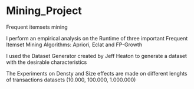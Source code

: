 # Mining_Project
Frequent itemsets mining 

I perform an empirical analysis on the Runtime of three important Frequent Itemset Mining Algorithms: Apriori, Eclat and FP-Growth

I used the Dataset Generator created by Jeff Heaton to generate a dataset with the desirable characteristics

The Experiments on Densty and Size effects are made on different lenghts of transactions datasets (10.000, 100.000, 1.000.000)

